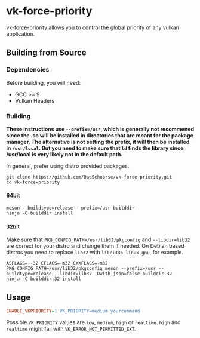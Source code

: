 # vk-force-priority
vk-force-priority allows you to control the global priority of any vulkan application.

## Building from Source

### Dependencies
Before building, you will need:
- GCC >= 9
- Vulkan Headers

### Building

**These instructions use `--prefix=/usr`, which is generally not recommened since the .so will be installed in directories that are meant for the package manager. The alternative is not setting the prefix, it will then be installed in `/usr/local`. But you need to make sure that `ld` finds the library since /usr/local is very likely not in the default path.** 

In general, prefer using distro provided packages.

```
git clone https://github.com/DadSchoorse/vk-force-priority.git
cd vk-force-priority
```

#### 64bit

```
meson --buildtype=release --prefix=/usr builddir
ninja -C builddir install
```
#### 32bit

Make sure that `PKG_CONFIG_PATH=/usr/lib32/pkgconfig` and `--libdir=lib32` are correct for your distro and change them if needed. On Debian based distros you need to replace `lib32` with `lib/i386-linux-gnu`, for example.
```
ASFLAGS=--32 CFLAGS=-m32 CXXFLAGS=-m32 PKG_CONFIG_PATH=/usr/lib32/pkgconfig meson --prefix=/usr --buildtype=release --libdir=lib32 -Dwith_json=false builddir.32
ninja -C builddir.32 install
```

## Usage

```ini
ENABLE_VKPRIORITY=1 VK_PRIORITY=medium yourcommand
```

Possible `VK_PRIORITY` values are `low`, `medium`, `high` or `realtime`. `high` and `realtime` might fail with `VK_ERROR_NOT_PERMITTED_EXT`.
